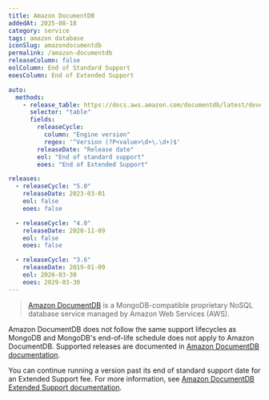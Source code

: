```yaml
---
title: Amazon DocumentDB
addedAt: 2025-08-18
category: service
tags: amazon database
iconSlug: amazondocumentdb
permalink: /amazon-documentdb
releaseColumn: false
eolColumn: End of Standard Support
eoesColumn: End of Extended Support

auto:
  methods:
    - release_table: https://docs.aws.amazon.com/documentdb/latest/developerguide/docdb-version-support-dates.html
      selector: "table"
      fields:
        releaseCycle:
          column: "Engine version"
          regex: '^Version (?P<value>\d+\.\d+)$'
        releaseDate: "Release date"
        eol: "End of standard support"
        eoes: "End of Extended Support"

releases:
  - releaseCycle: "5.0"
    releaseDate: 2023-03-01
    eol: false
    eoes: false

  - releaseCycle: "4.0"
    releaseDate: 2020-11-09
    eol: false
    eoes: false

  - releaseCycle: "3.6"
    releaseDate: 2019-01-09
    eol: 2026-03-30
    eoes: 2029-03-30
---
```


> [Amazon DocumentDB](https://aws.amazon.com/documentdb/) is a MongoDB-compatible proprietary NoSQL database service managed by Amazon Web Services (AWS).

Amazon DocumentDB does not follow the same support lifecycles as MongoDB and MongoDB's end-of-life schedule does not apply to Amazon DocumentDB.
Supported releases are documented in [Amazon DocumentDB documentation](https://docs.aws.amazon.com/documentdb/latest/developerguide/docdb-version-support-dates.html).

You can continue running a version past its end of standard support date for an Extended Support fee.
For more information, see [Amazon DocumentDB Extended Support documentation](https://docs.aws.amazon.com/documentdb/latest/developerguide/extended-support.html).
